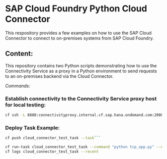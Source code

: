 # SAP Cloud Foundry Python Cloud Connector

This respository provides a few examples on how to use the SAP Cloud Connector to connect to on-premises systems from SAP Cloud Foundry.

## Content:

This repository contains two Python scripts demonstrating how to use the Connectivity Service as a proxy in a Python environment to send requests to an on-premises backend via the Cloud Connector.

*Commands:*

### Establish connectivity to the Connectivity Service proxy host for local testing:

```bash
cf ssh -L 8888:connectivityproxy.internal.cf.sap.hana.ondemand.com:20003 myapp 
```

### Deploy Task Example:

```bash 
cf push cloud_connector_test_task --task```

cf run-task cloud_connector_test_task --command "python tcp_app.py" --name example_task
cf logs cloud_connector_test_task --recent
```
